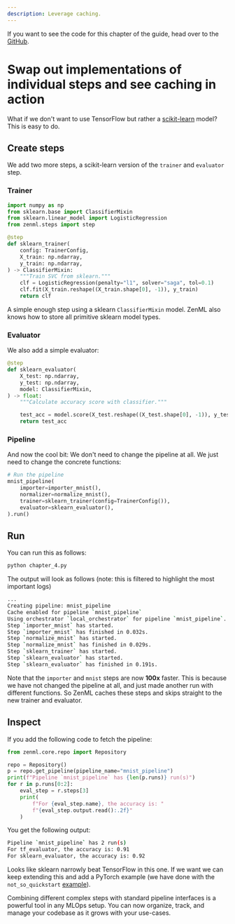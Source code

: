 ```yaml
---
description: Leverage caching.
---
```


If you want to see the code for this chapter of the guide, head over to the [GitHub](https://github.com/zenml-io/zenml/tree/main/examples/low_level_guide/chapter_4.py).

# Swap out implementations of individual steps and see caching in action

What if we don't want to use TensorFlow but rather a [scikit-learn](https://scikit-learn.org/) model? This is easy to do.

## Create steps

We add two more steps, a scikit-learn version of the `trainer` and `evaluator` step.

### Trainer

```python
import numpy as np
from sklearn.base import ClassifierMixin
from sklearn.linear_model import LogisticRegression
from zenml.steps import step

@step
def sklearn_trainer(
    config: TrainerConfig,
    X_train: np.ndarray,
    y_train: np.ndarray,
) -> ClassifierMixin:
    """Train SVC from sklearn."""
    clf = LogisticRegression(penalty="l1", solver="saga", tol=0.1)
    clf.fit(X_train.reshape((X_train.shape[0], -1)), y_train)
    return clf
```

A simple enough step using a sklearn `ClassifierMixin` model. ZenML also knows how to store all primitive sklearn model types.

### Evaluator

We also add a simple evaluator:

```python
@step
def sklearn_evaluator(
    X_test: np.ndarray,
    y_test: np.ndarray,
    model: ClassifierMixin,
) -> float:
    """Calculate accuracy score with classifier."""

    test_acc = model.score(X_test.reshape((X_test.shape[0], -1)), y_test)
    return test_acc
```

### Pipeline

And now the cool bit: We don't need to change the pipeline at all. We just need to change the concrete functions:

```python
# Run the pipeline
mnist_pipeline(
    importer=importer_mnist(),
    normalizer=normalize_mnist(),
    trainer=sklearn_trainer(config=TrainerConfig()),
    evaluator=sklearn_evaluator(),
).run()
```

## Run

You can run this as follows:

```python
python chapter_4.py
```

The output will look as follows (note: this is filtered to highlight the most important logs)

```bash
...
Creating pipeline: mnist_pipeline
Cache enabled for pipeline `mnist_pipeline`
Using orchestrator `local_orchestrator` for pipeline `mnist_pipeline`. Running pipeline..
Step `importer_mnist` has started.
Step `importer_mnist` has finished in 0.032s.
Step `normalize_mnist` has started.
Step `normalize_mnist` has finished in 0.029s.
Step `sklearn_trainer` has started.
Step `sklearn_evaluator` has started.
Step `sklearn_evaluator` has finished in 0.191s.
```

Note that the `importer` and `mnist` steps are now **100x** faster. This is because we have not changed the pipeline at all, and just made another run with different functions. So ZenML caches these steps and skips straight to the new trainer and evaluator.

## Inspect

If you add the following code to fetch the pipeline:

```python
from zenml.core.repo import Repository

repo = Repository()
p = repo.get_pipeline(pipeline_name="mnist_pipeline")
print(f"Pipeline `mnist_pipeline` has {len(p.runs)} run(s)")
for r in p.runs[0:2]:
    eval_step = r.steps[3]
    print(
        f"For {eval_step.name}, the accuracy is: "
        f"{eval_step.output.read():.2f}"
    )
```

You get the following output:

```bash
Pipeline `mnist_pipeline` has 2 run(s)
For tf_evaluator, the accuracy is: 0.91
For sklearn_evaluator, the accuracy is: 0.92
```

Looks like sklearn narrowly beat TensorFlow in this one. If we want we can keep extending this and add a PyTorch example (we have done with the `not_so_quickstart` [example](https://github.com/zenml-io/zenml/tree/main/examples/not_so_quickstart)).

Combining different complex steps with standard pipeline interfaces is a powerful tool in any MLOps setup. You can now organize, track, and manage your codebase as it grows with your use-cases.
